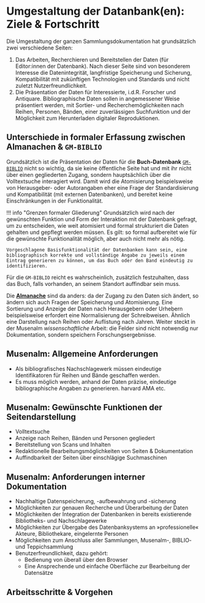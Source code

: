 # Umgestaltung der Datanbank(en): Ziele & Fortschritt
Die Umgestaltung der ganzen Sammlungsdokumentation hat grundsätzlich zwei verschiedene Seiten:

1. Das Arbeiten, Recherchieren und Bereitstellen der Daten (für Editor:innen der Datenbank). Nach dieser Seite sind von besonderem Interesse die Datenintegrität, langfristige Speicherung und Sicherung, Kompatibilität mit zukünftigen Technologien und Standards und nicht zuletzt Nutzerfreundlichkeit.
2. Die Präsentation der Daten für Interessierte, i.d.R. Forscher und Antiquare. Bibliographische Daten sollen in angemessener Weise präsentiert werden, mit Sortier- und Recherchemöglichkeiten nach Reihen, Personen, Bänden, einer zuverlässigen Suchfunktion und der Möglichkeit zum Herunterladen digitaler Reproduktionen. 

## Unterschiede in formaler Erfassung zwischen Almanachen & `GM-BIBLIO`
Grundsätzlich ist die Präsentation der Daten für die **Buch-Datenbank** [`GM-BIBLIO`](3_Stand/2_biblio.md) nicht so wichtig, da sie keine öffentliche Seite hat und mit ihr nicht über einen gegliederten Zugang, sondern hauptsächlich über die Volltextsuche interagiert wird. Damit wird die Atomisierung beispielsweise von Herausgeber- oder Autorangaben eher eine Frage der Standardisierung und Kompatibilität (mit externen Datenbanken), und bereitet keine Einschränkungen in der Funktionalität.

!!! info "Grenzen formaler Gliederung"
    Grundsätzlich wird nach der gewünschten Funktion und Form der Interaktion mit der Datenbank gefragt, um zu entscheiden, wie weit atomisiert und formal strukturiert die Daten gehalten und gepflegt werden müssen. Es gilt: so formal aufbereitet wie für die gewünschte Funktionalität möglich, aber auch nicht mehr als nötig.

    Vorgeschlagene Basisfunktionalität der Datenbanken kann sein, eine bibliographisch korrekte und vollständige Angabe zu jeweils einem Eintrag generieren zu können, um das Buch oder den Band eindeutig zu identifizieren.

Für die `GM-BIBLIO` reicht es wahrscheinlich, zusätzlich festzuhalten, dass das Buch, falls vorhanden, an seinem Standort auffindbar sein muss.

Die [**Almanache**](3_Stand/1_Musenalmanache/1_allgemeines.md) sind da anders: da der Zugang zu den Daten sich ändert, so ändern sich auch Fragen der Speicherung und Atomisierung. Eine Sortierung und Anzeige der Daten nach Herausgebern oder Urhebern beispielsweise erfordert eine Normalisierung der Schreibweisen. Ähnlich eine Darstellung nach Reihen oder Auflistung nach Jahren. Weiter steckt in der Musenalm *wissenschaftliche* Arbeit: die Felder sind nicht notwendig nur Dokumentation, sondern speichern Forschungsergebnisse.

## Musenalm: Allgemeine Anforderungen
- Als bibliografisches Nachschlagewerk müssen eindeutige Identifikatoren für Reihen und Bände geschaffen werden.
- Es muss möglich werden, anhand der Daten präzise, eindeutige bibliographische Angaben zu generieren. <!-- TODO --> harvard AMA etc.

## Musenalm: Gewünschte Funktionen der Seitendarstellung
- Volltextsuche
- Anzeige nach Reihen, Bänden und Personen gegliedert
- Bereitstellung von Scans und Inhalten
- Redaktionelle Bearbeitungsmöglichkeiten von Seiten & Dokumentation
- Auffindbarkeit der Seiten über einschlägige Suchmaschinen

## Musenalm: Anforderungen interner Dokumentation
- Nachhaltige Datenspeicherung, -aufbewahrung und -sicherung
- Möglichkeiten zur genauen Recherche und Überarbeitung der Daten
- Möglichkeiten der Integration der Datenbanken in bereits existierende Bibliotheks- und Nachschlagewerke
- Möglichkeiten zur Übergabe des Datenbanksystems an »professionelle« Akteure, Bibliothekare, eingelernte Personen
- Möglichkeiten zum Anschluss aller Sammlungen, Musenalm-, BIBLIO- und Teppichsammlung
- Benutzerfreundlichkeit, dazu gehört:
    * Bedienung von überall über den Browser
    * Eine Ansprechende und einfache Oberfläche zur Bearbeitung der Datensätze

## Arbeitsschritte & Vorgehen


